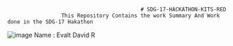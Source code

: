                                               # SDG-17-HACKATHON-KITS-RED
                     This Repository Contains the work Summary And Work done in the SDG-17 Hakathon
![image](https://user-images.githubusercontent.com/116806974/223617391-70febe0d-98ca-4600-85da-126bc23bc888.png)
Name : Evalt David R
                                          
